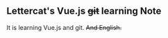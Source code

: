 ## Lettercat's Vue.js <del>git</del> learning Note

It is learning Vue.js and git. <del>And English.</del>


